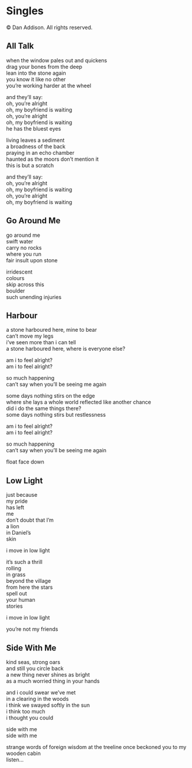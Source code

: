 # Singles
&copy; Dan Addison. All rights reserved.

## All Talk
when the window pales out and quickens  
drag your bones from the deep  
lean into the stone again  
you know it like no other  
you’re working harder at the wheel  

and they’ll say:  
oh, you’re alright  
oh, my boyfriend is waiting  
oh, you’re alright  
oh, my boyfriend is waiting  
he has the bluest eyes  

living leaves a sediment  
a broadness of the back  
praying in an echo chamber  
haunted as the moors don’t mention it  
this is but a scratch  

and they’ll say:  
oh, you’re alright  
oh, my boyfriend is waiting  
oh, you’re alright  
oh, my boyfriend is waiting  

## Go Around Me
go around me  
swift water  
carry no rocks  
where you run  
fair insult upon stone

irridescent  
colours  
skip across this  
boulder  
such unending injuries

## Harbour
a stone harboured here, mine to bear  
can’t move my legs  
i’ve seen more than i can tell  
a stone harboured here, where is everyone else?  


am i to feel alright?  
am i to feel alright?  


so much happening  
can’t say when you’ll be seeing me again  


some days nothing stirs on the edge  
where she lays a whole world reflected like another chance  
did i do the same things there?  
some days nothing stirs but restlessness  


am i to feel alright?  
am i to feel alright?  


so much happening  
can’t say when you’ll be seeing me again  


float face down  

## Low Light
just because  
my pride  
has left  
me  
don’t doubt that I’m  
a lion  
in Daniel’s  
skin  

i move in low light

it’s such a thrill  
rolling  
in grass  
beyond the village  
from here the stars  
spell out  
your human  
stories  

i move in low light  

you’re not my friends  

## Side With Me
kind seas, strong oars  
and still you circle back  
a new thing never shines as bright  
as a much worried thing in your hands  

and i could swear we’ve met  
in a clearing in the woods  
i think we swayed softly in the sun  
i think too much    
i thought you could  

side with me  
side with me  

strange words of foreign wisdom at the treeline once beckoned you to my wooden cabin  
listen...  